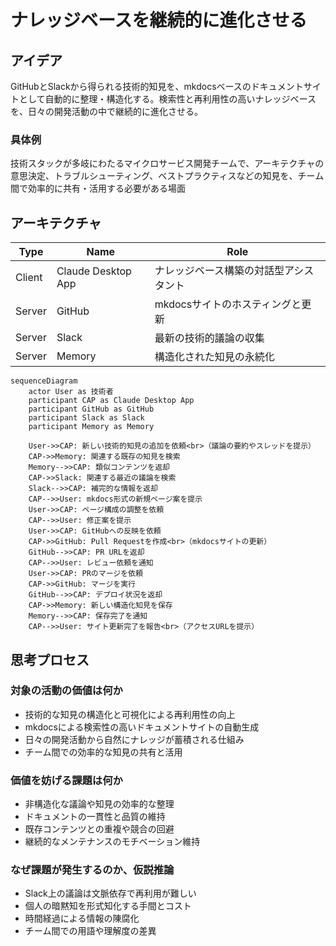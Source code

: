 # ナレッジベースを継続的に進化させる

## アイデア
GitHubとSlackから得られる技術的知見を、mkdocsベースのドキュメントサイトとして自動的に整理・構造化する。検索性と再利用性の高いナレッジベースを、日々の開発活動の中で継続的に進化させる。

### 具体例
技術スタックが多岐にわたるマイクロサービス開発チームで、アーキテクチャの意思決定、トラブルシューティング、ベストプラクティスなどの知見を、チーム間で効率的に共有・活用する必要がある場面

## アーキテクチャ
| Type | Name | Role |
|--|--|--|
| Client | Claude Desktop App | ナレッジベース構築の対話型アシスタント |
| Server | GitHub | mkdocsサイトのホスティングと更新 |
| Server | Slack | 最新の技術的議論の収集 |
| Server | Memory | 構造化された知見の永続化 |

```mermaid
sequenceDiagram
    actor User as 技術者
    participant CAP as Claude Desktop App
    participant GitHub as GitHub
    participant Slack as Slack
    participant Memory as Memory

    User->>CAP: 新しい技術的知見の追加を依頼<br>（議論の要約やスレッドを提示）
    CAP->>Memory: 関連する既存の知見を検索
    Memory-->>CAP: 類似コンテンツを返却
    CAP->>Slack: 関連する最近の議論を検索
    Slack-->>CAP: 補完的な情報を返却
    CAP-->>User: mkdocs形式の新規ページ案を提示
    User->>CAP: ページ構成の調整を依頼
    CAP-->>User: 修正案を提示
    User->>CAP: GitHubへの反映を依頼
    CAP->>GitHub: Pull Requestを作成<br>（mkdocsサイトの更新）
    GitHub-->>CAP: PR URLを返却
    CAP-->>User: レビュー依頼を通知
    User->>CAP: PRのマージを依頼
    CAP->>GitHub: マージを実行
    GitHub-->>CAP: デプロイ状況を返却
    CAP->>Memory: 新しい構造化知見を保存
    Memory-->>CAP: 保存完了を通知
    CAP-->>User: サイト更新完了を報告<br>（アクセスURLを提示）
```

## 思考プロセス

### 対象の活動の価値は何か
- 技術的な知見の構造化と可視化による再利用性の向上
- mkdocsによる検索性の高いドキュメントサイトの自動生成
- 日々の開発活動から自然にナレッジが蓄積される仕組み
- チーム間での効率的な知見の共有と活用

### 価値を妨げる課題は何か
- 非構造化な議論や知見の効率的な整理
- ドキュメントの一貫性と品質の維持
- 既存コンテンツとの重複や競合の回避
- 継続的なメンテナンスのモチベーション維持

### なぜ課題が発生するのか、仮説推論
- Slack上の議論は文脈依存で再利用が難しい
- 個人の暗黙知を形式知化する手間とコスト
- 時間経過による情報の陳腐化
- チーム間での用語や理解度の差異
